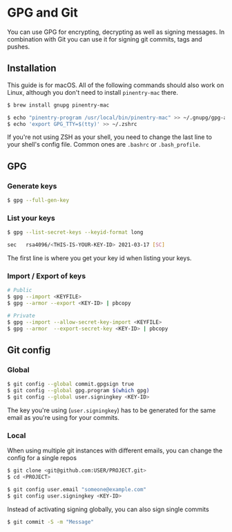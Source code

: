 # GPG and Git

You can use GPG for encrypting, decrypting as well as signing messages. In
combination with Git you can use it for signing git commits, tags and pushes.

## Installation

This guide is for macOS. All of the following commands should also work on
Linux, although you don't need to install `pinentry-mac` there.

```bash
$ brew install gnupg pinentry-mac
```

```bash
$ echo "pinentry-program /usr/local/bin/pinentry-mac" >> ~/.gnupg/gpg-agent.conf
$ echo 'export GPG_TTY=$(tty)' >> ~/.zshrc
```

If you're not using ZSH as your shell, you need to change the last line to your
shell's config file. Common ones are `.bashrc` or `.bash_profile`.

## GPG

### Generate keys

```bash
$ gpg --full-gen-key
```

### List your keys

```bash
$ gpg --list-secret-keys --keyid-format long

sec   rsa4096/<THIS-IS-YOUR-KEY-ID> 2021-03-17 [SC]
```

The first line is where you get your key id when listing your keys.

### Import / Export of keys

```bash
# Public
$ gpg --import <KEYFILE>
$ gpg --armor --export <KEY-ID> | pbcopy

# Private
$ gpg --import --allow-secret-key-import <KEYFILE>
$ gpg --armor  --export-secret-key <KEY-ID> | pbcopy
```

## Git config

### Global

```bash
$ git config --global commit.gpgsign true
$ git config --global gpg.program $(which gpg)
$ git config --global user.signingkey <KEY-ID>
```

The key you're using (`user.signingkey`) has to be generated for the same email
as you're using for your commits.

### Local

When using multiple git instances with different emails, you can change the
config for a single repos

```bash
$ git clone <git@github.com:USER/PROJECT.git>
$ cd <PROJECT>

$ git config user.email "someone@example.com"
$ git config user.signingkey <KEY-ID>
```

Instead of activating signing globally, you can also sign single commits

```bash
$ git commit -S -m "Message"
```
